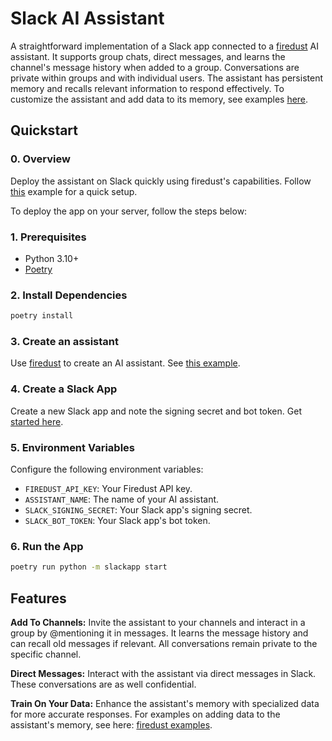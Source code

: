 # Slack AI Assistant

A straightforward implementation of a Slack app connected to a [firedust](https://github.com/ion2088/firedust) AI assistant. It supports group chats, direct messages, and learns the channel's message history when added to a group. Conversations are private within groups and with individual users. The assistant has persistent memory and recalls relevant information to respond effectively. To customize the assistant and add data to its memory, see examples [here](https://github.com/ion2088/firedust/tree/master/examples/assistant).


## Quickstart

### 0. Overview
Deploy the assistant on Slack quickly using firedust's capabilities. Follow [this](https://github.com/ion2088/firedust/blob/master/examples/assistant/deploy_on_slack.py) example for a quick setup.

To deploy the app on your server, follow the steps below:

### 1. Prerequisites
- Python 3.10+
- [Poetry](https://python-poetry.org/docs/)

### 2. Install Dependencies
```sh
poetry install
```

### 3. Create an assistant
Use [firedust](https://github.com/ion2088/firedust) to create an AI assistant. See [this example](https://github.com/ion2088/firedust/blob/master/examples/assistant/quickstart.py).

### 4. Create a Slack App
Create a new Slack app and note the signing secret and bot token. Get [started here](https://api.slack.com/apps?new_app).

### 5. Environment Variables
Configure the following environment variables:
- `FIREDUST_API_KEY`: Your Firedust API key.
- `ASSISTANT_NAME`: The name of your AI assistant.
- `SLACK_SIGNING_SECRET`: Your Slack app's signing secret.
- `SLACK_BOT_TOKEN`: Your Slack app's bot token.

### 6. Run the App
```sh
poetry run python -m slackapp start
```

## Features

**Add To Channels:**
Invite the assistant to your channels and interact in a group by @mentioning it in messages. It learns the message history and can recall old messages if relevant. All conversations remain private to the specific channel.

**Direct Messages:**
Interact with the assistant via direct messages in Slack. These conversations are as well confidential.

**Train On Your Data:**
Enhance the assistant's memory with specialized data for more accurate responses. For examples on adding data to the assistant's memory, see here: [firedust examples](https://github.com/ion2088/firedust/tree/master/examples/assistant).
